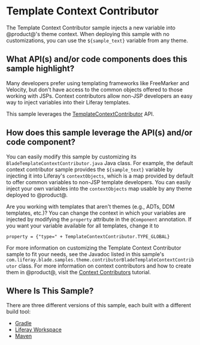# Template Context Contributor [](id=template-context-contributor)

The Template Context Contributor sample injects a new variable into @product@'s
theme context. When deploying this sample with no customizations, you can use
the `${sample_text}` variable from any theme.

## What API(s) and/or code components does this sample highlight? [](id=what-apis-and-or-code-components-does-this-sample-highlight)

Many developers prefer using templating frameworks like FreeMarker and Velocity,
but don't have access to the common objects offered to those working with JSPs.
Context contributors allow non-JSP developers an easy way to inject variables
into their Liferay templates.

This sample leverages the
[TemplateContextContributor](@product-ref@/portal-kernel/com/liferay/portal/kernel/template/TemplateContextContributor.html)
API.

## How does this sample leverage the API(s) and/or code component? [](id=how-does-this-sample-leverage-the-apis-and-or-code-component)

You can easily modify this sample by customizing its
`BladeTemplateContextContributor.java` Java class. For example, the default
context contributor sample provides the `${sample_text}` variable by injecting
it into Liferay's `contextObjects`, which is a map provided by default to offer
common variables to non-JSP template developers. You can easily inject your own
variables into the `contextObjects` map usable by any theme deployed to
@product@.

Are you working with templates that aren't themes (e.g., ADTs, DDM templates,
etc.)? You can change the context in which your variables are injected by
modifying the `property` attribute in the `@Component` annotation. If you want
your variable available for all templates, change it to

    property = {"type=" + TemplateContextContributor.TYPE_GLOBAL}

For more information on customizing the Template Context Contributor sample to
fit your needs, see the Javadoc listed in this sample's
`com.liferay.blade.samples.theme.contributorBladeTemplateContextContributor`
class. For more information on context contributors and how to create them in
@product@, visit the
[Context Contributors](/develop/tutorials/-/knowledge_base/7-0/context-contributors)
tutorial.

## Where Is This Sample? [](id=where-is-this-sample)

There are three different versions of this sample, each built with a different
build tool:

- [Gradle](https://github.com/liferay/liferay-blade-samples/tree/7.0/gradle/themes/template-context-contributor)
- [Liferay Workspace](https://github.com/liferay/liferay-blade-samples/tree/7.0/liferay-workspace/themes/template-context-contributor)
- [Maven](https://github.com/liferay/liferay-blade-samples/tree/7.0/maven/themes/template-context-contributor)
